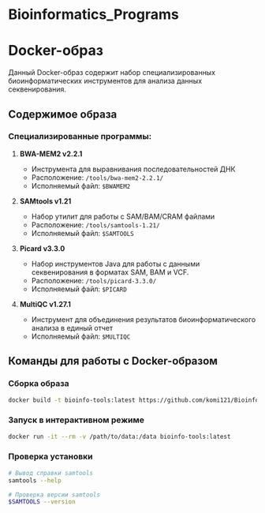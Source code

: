 # Bioinformatics_Programs

# Docker-образ

Данный Docker-образ содержит набор специализированных биоинформатических инструментов для анализа данных секвенирования.

## Содержимое образа

### Специализированные программы:

1. **BWA-MEM2 v2.2.1**
   - Инструмента для выравнивания последовательностей ДНК
   - Расположение: `/tools/bwa-mem2-2.2.1/`
   - Исполняемый файл: `$BWAMEM2`

2. **SAMtools v1.21**
   - Набор утилит для работы с SAM/BAM/CRAM файлами
   - Расположение: `/tools/samtools-1.21/`
   - Исполняемый файл: `$SAMTOOLS`

3. **Picard v3.3.0**
   - Набор инструментов Java для работы с данными секвенирования в форматах SAM, BAM и VCF.
   - Расположение: `/tools/picard-3.3.0/`
   - Исполняемый файл: `$PICARD`

4. **MultiQC v1.27.1**
   - Инструмент для объединения результатов биоинформатического анализа в единый отчет
   - Исполняемый файл: `$MULTIQC`

## Команды для работы с Docker-образом

### Сборка образа
```bash
docker build -t bioinfo-tools:latest https://github.com/komi121/Bioinformatics_Programs.git
```

### Запуск в интерактивном режиме
```bash
docker run -it --rm -v /path/to/data:/data bioinfo-tools:latest
```

### Проверка установки
```bash
# Вывод справки samtools
samtools --help

# Проверка версии samtools
$SAMTOOLS --version

```
